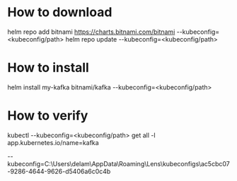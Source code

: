 # How to download 

helm repo add bitnami https://charts.bitnami.com/bitnami --kubeconfig=<kubeconfig/path>
helm repo update --kubeconfig=<kubeconfig/path>

# How to install

helm install my-kafka bitnami/kafka --kubeconfig=<kubeconfig/path>

# How to verify

kubectl --kubeconfig=<kubeconfig/path> get all -l app.kubernetes.io/name=kafka

--kubeconfig=C:\Users\delam\AppData\Roaming\Lens\kubeconfigs\ac5cbc07-9286-4644-9626-d5406a6c0c4b